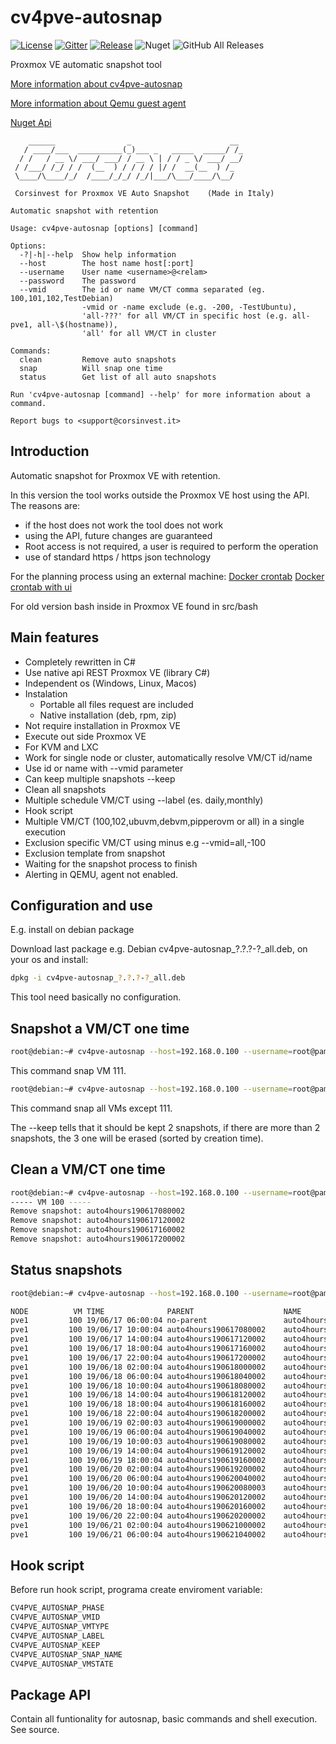 # cv4pve-autosnap

[![License](https://img.shields.io/github/license/Corsinvest/cv4pve-autosnap.svg)](https://www.gnu.org/licenses/gpl-3.0.en.html)
[![Gitter](https://badges.gitter.im/Corsinvest/cv4pve-autosnap.svg)](https://gitter.im/Corsinvest/cv4pve-autosnap)
[![Release](https://img.shields.io/github/release/Corsinvest/cv4pve-autosnap.svg)](https://github.com/Corsinvest/cv4pve-autosnap/releases/latest) ![Nuget](https://img.shields.io/nuget/v/Corsinvest.ProxmoxVE.AutoSnap.Api.svg?label=Nuget%20%20AutoSnap%20%20Api)
![GitHub All Releases](https://img.shields.io/github/downloads/Corsinvest/cv4pve-autosnap/total.svg)

Proxmox VE automatic snapshot tool

[More information about cv4pve-autosnap](http://www.corsinvest.it/continuous-protection-data-proxmox-ve/)

[More information about Qemu guest agent](https://pve.proxmox.com/wiki/Qemu-guest-agent)

[Nuget Api](https://www.nuget.org/packages/Corsinvest.ProxmoxVE.AutoSnap.Api)

```text
    ______                _                      __
   / ____/___  __________(_)___ _   _____  _____/ /_
  / /   / __ \/ ___/ ___/ / __ \ | / / _ \/ ___/ __/
 / /___/ /_/ / /  (__  ) / / / / |/ /  __(__  ) /_
 \____/\____/_/  /____/_/_/ /_/|___/\___/____/\__/

 Corsinvest for Proxmox VE Auto Snapshot    (Made in Italy)

Automatic snapshot with retention

Usage: cv4pve-autosnap [options] [command]

Options:
  -?|-h|--help  Show help information
  --host        The host name host[:port]
  --username    User name <username>@<relam>
  --password    The password
  --vmid        The id or name VM/CT comma separated (eg. 100,101,102,TestDebian)
                -vmid or -name exclude (e.g. -200, -TestUbuntu),
                'all-???' for all VM/CT in specific host (e.g. all-pve1, all-\$(hostname)),
                'all' for all VM/CT in cluster

Commands:
  clean         Remove auto snapshots
  snap          Will snap one time
  status        Get list of all auto snapshots

Run 'cv4pve-autosnap [command] --help' for more information about a command.

Report bugs to <support@corsinvest.it>
```

## Introduction

Automatic snapshot for Proxmox VE with retention.

In this version the tool works outside the Proxmox VE host using the API. The reasons are:

* if the host does not work the tool does not work
* using the API, future changes are guaranteed
* Root access is not required, a user is required to perform the operation
* use of standard https / https json technology

For the planning process using an external machine:
[Docker crontab](https://hub.docker.com/r/willfarrell/crontab)
[Docker crontab with ui](https://hub.docker.com/r/alseambusher/crontab-ui)

For old version bash inside in Proxmox VE found in src/bash

## Main features

* Completely rewritten in C#
* Use native api REST Proxmox VE (library C#)
* Independent os (Windows, Linux, Macos)
* Instalation
  * Portable all files request are included
  * Native installation (deb, rpm, zip)
* Not require installation in Proxmox VE
* Execute out side Proxmox VE
* For KVM and LXC
* Work for single node or cluster, automatically resolve VM/CT id/name
* Use id or name with --vmid parameter
* Can keep multiple snapshots --keep
* Clean all snapshots
* Multiple schedule VM/CT using --label (es. daily,monthly)
* Hook script
* Multiple VM/CT (100,102,ubuvm,debvm,pipperovm or all) in a single execution
* Exclusion specific VM/CT using minus e.g --vmid=all,-100
* Exclusion template from snapshot
* Waiting for the snapshot process to finish
* Alerting in QEMU, agent not enabled.

## Configuration and use

E.g. install on debian package

Download last package e.g. Debian cv4pve-autosnap_?.?.?-?_all.deb, on your os and install:

```sh
dpkg -i cv4pve-autosnap_?.?.?-?_all.deb
```

This tool need basically no configuration.

## Snapshot a VM/CT one time

```sh
root@debian:~# cv4pve-autosnap --host=192.168.0.100 --username=root@pam --password=fagiano snap --vmid=111 --label='daily' --keep=2
```

This command snap VM 111.

```sh
root@debian:~# cv4pve-autosnap --host=192.168.0.100 --username=root@pam --password=fagiano snap --vmid="all,-111" --label='daily' --keep=2
```

This command snap all VMs except 111.

The --keep tells that it should be kept 2 snapshots, if there are more than 2 snapshots, the 3 one will be erased (sorted by creation time).

## Clean a VM/CT one time

```sh
root@debian:~# cv4pve-autosnap --host=192.168.0.100 --username=root@pam --password=fagiano clean --vmid=111 --label='daily' --keep=2
----- VM 100 -----
Remove snapshot: auto4hours190617080002
Remove snapshot: auto4hours190617120002
Remove snapshot: auto4hours190617160002
Remove snapshot: auto4hours190617200002
```

## Status snapshots

```sh
root@debian:~# cv4pve-autosnap --host=192.168.0.100 --username=root@pam --password=fagiano status --vmid=100

NODE          VM TIME              PARENT                    NAME                      DESCRIPTION               RAM
pve1         100 19/06/17 06:00:04 no-parent                 auto4hours190617080002    cv4pve-autosnap
pve1         100 19/06/17 10:00:04 auto4hours190617080002    auto4hours190617120002    cv4pve-autosnap
pve1         100 19/06/17 14:00:04 auto4hours190617120002    auto4hours190617160002    cv4pve-autosnap
pve1         100 19/06/17 18:00:04 auto4hours190617160002    auto4hours190617200002    cv4pve-autosnap
pve1         100 19/06/17 22:00:04 auto4hours190617200002    auto4hours190618000002    cv4pve-autosnap
pve1         100 19/06/18 02:00:04 auto4hours190618000002    auto4hours190618040002    cv4pve-autosnap
pve1         100 19/06/18 06:00:04 auto4hours190618040002    auto4hours190618080002    cv4pve-autosnap
pve1         100 19/06/18 10:00:04 auto4hours190618080002    auto4hours190618120002    cv4pve-autosnap
pve1         100 19/06/18 14:00:04 auto4hours190618120002    auto4hours190618160002    cv4pve-autosnap
pve1         100 19/06/18 18:00:04 auto4hours190618160002    auto4hours190618200002    cv4pve-autosnap
pve1         100 19/06/18 22:00:04 auto4hours190618200002    auto4hours190619000002    cv4pve-autosnap
pve1         100 19/06/19 02:00:03 auto4hours190619000002    auto4hours190619040002    cv4pve-autosnap
pve1         100 19/06/19 06:00:04 auto4hours190619040002    auto4hours190619080002    cv4pve-autosnap
pve1         100 19/06/19 10:00:03 auto4hours190619080002    auto4hours190619120002    cv4pve-autosnap
pve1         100 19/06/19 14:00:04 auto4hours190619120002    auto4hours190619160002    cv4pve-autosnap
pve1         100 19/06/19 18:00:04 auto4hours190619160002    auto4hours190619200002    cv4pve-autosnap
pve1         100 19/06/20 02:00:04 auto4hours190619200002    auto4hours190620040002    cv4pve-autosnap
pve1         100 19/06/20 06:00:04 auto4hours190620040002    auto4hours190620080003    cv4pve-autosnap
pve1         100 19/06/20 10:00:04 auto4hours190620080003    auto4hours190620120002    cv4pve-autosnap
pve1         100 19/06/20 14:00:04 auto4hours190620120002    auto4hours190620160002    cv4pve-autosnap
pve1         100 19/06/20 18:00:04 auto4hours190620160002    auto4hours190620200002    cv4pve-autosnap
pve1         100 19/06/20 22:00:04 auto4hours190620200002    auto4hours190621000002    cv4pve-autosnap
pve1         100 19/06/21 02:00:04 auto4hours190621000002    auto4hours190621040002    cv4pve-autosnap
pve1         100 19/06/21 06:00:04 auto4hours190621040002    auto4hours190621080002    cv4pve-autosnap
```

## Hook script

Before run hook script, programa create enviroment variable:

```sh
CV4PVE_AUTOSNAP_PHASE
CV4PVE_AUTOSNAP_VMID
CV4PVE_AUTOSNAP_VMTYPE
CV4PVE_AUTOSNAP_LABEL
CV4PVE_AUTOSNAP_KEEP
CV4PVE_AUTOSNAP_SNAP_NAME
CV4PVE_AUTOSNAP_VMSTATE
```

## Package API

Contain all funtionality for autosnap, basic commands and shell execution. See source.
